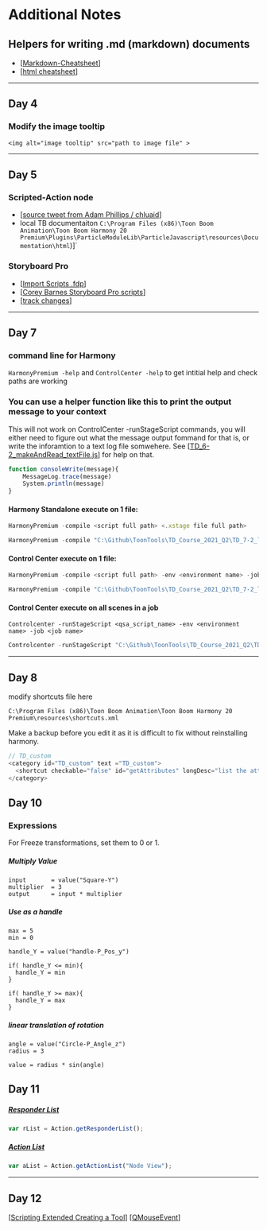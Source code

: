 # Additional Notes
## Helpers for writing .md (markdown) documents
* [[Markdown-Cheatsheet](https://github.com/adam-p/markdown-here/wiki/Markdown-Cheatsheet)] 
* [[html cheatsheet](https://htmlcheatsheet.com/)]

---
## Day 4 
### Modify the image tooltip
`<img alt="image tooltip" src="path to image file" >`

---

## Day 5
### Scripted-Action node
* [[source tweet from Adam Phillips / chluaid](https://twitter.com/chluaid/status/1393084785455554565)]
* local TB documentaiton
  `C:\Program Files (x86)\Toon Boom Animation\Toon Boom Harmony 20 Premium\Plugins\ParticleModuleLib\ParticleJavascript\resources\Documentation\html`)]`

### Storyboard Pro

* [[Import Scripts .fdp](https://learn.toonboom.com/modules/script-and-captions/topic/importing-scripts)]
* [[Corey Barnes Storyboard Pro scripts](https://gumroad.com/myanimewaifu)]
* [[track changes](https://docs.toonboom.com/help/storyboard-pro-6/storyboard/reference/dialogs/track-changes-window.html)]

--- 
## Day 7
### command line for Harmony

`HarmonyPremium -help` and `ControlCenter -help` to get intitial help and check paths are working

### You can use a helper function like this to print the output message to your context
This will not work on ControlCenter -runStageScript commands, you will either need to figure out what the message output fommand for that is, or write the inforamtion to a text log file somwehere. See [[TD_6-2_makeAndRead_textFile.js](https://github.com/ToonTools/TD_Course_2021_Q2/blob/main/TD_6-2_makeAndRead_textFile.js)] for help on that.
``` javascript
function consoleWrite(message){
	MessageLog.trace(message)
	System.println(message)
}
```

#### Harmony Standalone execute on 1 file:
``` javascript
HarmonyPremium -compile <script full path> <.xstage file full path>
``` 
```javascript
HarmonyPremium -compile "C:\Github\ToonTools\TD_Course_2021_Q2\TD_7-2_listWriteNodesInScene.js" "C:\Users\chris\Documents\BlueZoo\testHarmony\colourSpaceTest\colourSpaceTest.xstage"
```  

#### Control Center execute on 1 file:
```javascript
HarmonyPremium -compile <script full path> -env <environment name> -job <job name> -scene <scene name>
``` 
```javascript
HarmonyPremium -compile "C:\Github\ToonTools\TD_Course_2021_Q2\TD_7-2_listWriteNodesInScene.js" -env TCH_TheCatch -job TCH_101_Pilot -scene 010_001A
```

#### Control Center execute on all scenes in a job
```
Controlcenter -runStageScript <qsa_script_name> -env <environment name> -job <job name>
```
```javascript
Controlcenter -runStageScript "C:\Github\ToonTools\TD_Course_2021_Q2\TD21Q2_07-2_listWriteNodesInScene.js" -env TCH_TheCatch -job TCH_101_Pilot
```
---
## Day 8
modify shortcuts file here
```
C:\Program Files (x86)\Toon Boom Animation\Toon Boom Harmony 20 Premium\resources\shortcuts.xml
```
Make a backup before you edit it as it is difficult to fix without reinstalling harmony.

``` javascript
// TD_custom
<category id="TD_custom" text ="TD_custom">
  <shortcut checkable="false" id="getAttributes" longDesc="list the attributes and their value for the selected node" order="256" slot="onActionExecuteScript(QString)" responder="scriptResponder" itemParameter="getAttributes in TD_7-3_getAttributes.js" text="get attributes" value="`" >
</category>
```

## Day 10
### Expressions
For Freeze transformations, set them to 0 or 1.

##### Multiply Value
```
input       = value("Square-Y")
multiplier  = 3
output      = input * multiplier
```

##### Use as a handle
```
max = 5
min = 0

handle_Y = value("handle-P_Pos_y")

if( handle_Y <= min){
  handle_Y = min
}

if( handle_Y >= max){
  handle_Y = max
}
```

##### linear translation of rotation
```
angle = value("Circle-P_Angle_z")
radius = 3

value = radius * sin(angle)
```


## Day 11

##### [Responder List](https://docs.toonboom.com/help/harmony-20/scripting/script/classAction.html#a4c23808879fd406368c2ecfe46e0799c)
``` javascript
var rList = Action.getResponderList();
```

##### [Action List](https://docs.toonboom.com/help/harmony-20/scripting/script/classAction.html#ad9b65553c0959c0b7295a448f7bd1e3e)

```javascript
var aList = Action.getActionList("Node View");
```



---
## Day 12

[[Scripting Extended Creating a Tool](https://docs.toonboom.com/help/harmony-20/scripting/extended/tutorial-tool-creation.html)]
[[QMouseEvent](https://doc.qt.io/qt-5/qmouseevent.html)]
